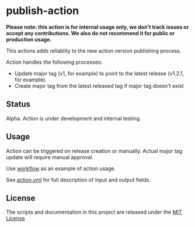 # publish-action

**Please note: this action is for internal usage only, we don't track issues or accept any contributions. We also do not recommend it for public or production usage.**

This actions adds reliablity to the new action version publishing process.

Action handles the following processes:
- Update major tag (v1, for example) to point to the latest release (v1.2.1, for example).
- Create major tag from the latest released tag if major tag doesn't exist 

## Status
Alpha. Action is under development and internal testing.

## Usage
Action can be triggered on release creation or manually. Actual major tag update will require manual approval.

Use [workflow](workflow.yml) as an example of action usage.

See [action.yml](action.yml) for full description of input and output fields.

## License
The scripts and documentation in this project are released under the [MIT License](LICENSE)
